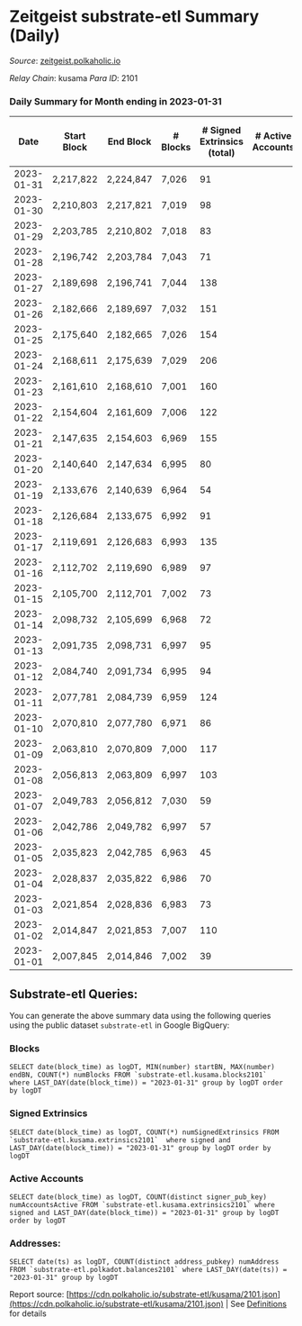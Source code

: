 # Zeitgeist substrate-etl Summary (Daily)

_Source_: [zeitgeist.polkaholic.io](https://zeitgeist.polkaholic.io)

*Relay Chain*: kusama
*Para ID*: 2101



### Daily Summary for Month ending in 2023-01-31


| Date | Start Block | End Block | # Blocks | # Signed Extrinsics (total) | # Active Accounts | # Passive | # New | # Addresses with Balances | # Events | # Transfers | # XCM Transfers In | # XCM Transfers Out |
| ---- | ----------- | --------- | -------- | --------------------------- | ----------------- | --------- | ----- | ------------------------- | -------- | ----------- | ------------------ | ------------------- |
| 2023-01-31 | 2,217,822 | 2,224,847 | 7,026  | 91 |  |  | 5 | 15,395 | 44,824 | 54  |   |   |
| 2023-01-30 | 2,210,803 | 2,217,821 | 7,019  | 98 |  |  | 1 | 15,391 | 44,690 | 86  | 3 ($367.68) | 7 ($392.51) |
| 2023-01-29 | 2,203,785 | 2,210,802 | 7,018  | 83 |  |  | 5 | 15,390 | 44,383 | 39  | 24 ($2,497.46) | 28 ($2,447.49) |
| 2023-01-28 | 2,196,742 | 2,203,784 | 7,043  | 71 |  |  | 1 | 15,386 | 42,327 | 10  | 24 ($2,782.82) | 1  |
| 2023-01-27 | 2,189,698 | 2,196,741 | 7,044  | 138 |  |  | 5 | 15,385 | 43,949 | 33  | 41 ($1,126.34) |   |
| 2023-01-26 | 2,182,666 | 2,189,697 | 7,032  | 151 |  |  | 16 | 15,380 | 44,459 | 66  |   |   |
| 2023-01-25 | 2,175,640 | 2,182,665 | 7,026  | 154 |  |  | 4 | 15,366 | 42,501 | 112  | 1  |   |
| 2023-01-24 | 2,168,611 | 2,175,639 | 7,029  | 206 |  |  | 4 | 15,363 | 44,339 | 92  | 5  |   |
| 2023-01-23 | 2,161,610 | 2,168,610 | 7,001  | 160 |  |  | 5 | 15,360 | 44,510 | 176  |   |   |
| 2023-01-22 | 2,154,604 | 2,161,609 | 7,006  | 122 |  |  | 8 | 15,356 | 43,004 | 81  |   |   |
| 2023-01-21 | 2,147,635 | 2,154,603 | 6,969  | 155 |  |  | 64 | 15,354 | 43,721 | 205  | 6  |   |
| 2023-01-20 | 2,140,640 | 2,147,634 | 6,995  | 80 |  |  | 4 | 15,292 | 43,382 | 46  | 5  |   |
| 2023-01-19 | 2,133,676 | 2,140,639 | 6,964  | 54 |  |  | 3 | 15,288 | 41,223 | 30  | 5  |   |
| 2023-01-18 | 2,126,684 | 2,133,675 | 6,992  | 91 |  |  | 4 | 15,286 | 43,268 | 44  |   |   |
| 2023-01-17 | 2,119,691 | 2,126,683 | 6,993  | 135 |  |  | 6 | 15,282 | 43,879 | 141  | 30  |   |
| 2023-01-16 | 2,112,702 | 2,119,690 | 6,989  | 97 |  |  | 9 | 15,278 | 41,504 | 71  |   |   |
| 2023-01-15 | 2,105,700 | 2,112,701 | 7,002  | 73 |  |  | 4 | 15,270 | 42,992 | 35  |   |   |
| 2023-01-14 | 2,098,732 | 2,105,699 | 6,968  | 72 |  |  | 5 | 15,266 | 43,150 | 78  |   |   |
| 2023-01-13 | 2,091,735 | 2,098,731 | 6,997  | 95 |  |  | 19 | 15,261 | 41,680 | 84  |   |   |
| 2023-01-12 | 2,084,740 | 2,091,734 | 6,995  | 94 |  |  | 2 | 15,242 | 43,103 | 44  |   |   |
| 2023-01-11 | 2,077,781 | 2,084,739 | 6,959  | 124 |  |  | 4 | 15,244 | 43,001 | 45  | 1  |   |
| 2023-01-10 | 2,070,810 | 2,077,780 | 6,971  | 86 |  |  | 10 | 15,240 | 40,895 | 50  |   |   |
| 2023-01-09 | 2,063,810 | 2,070,809 | 7,000  | 117 |  |  | 4 | 15,232 | 42,977 | 83  | 1  |   |
| 2023-01-08 | 2,056,813 | 2,063,809 | 6,997  | 103 |  |  | 5 | 15,230 | 40,950 | 39  |   |   |
| 2023-01-07 | 2,049,783 | 2,056,812 | 7,030  | 59 |  |  | 3 | 15,226 | 42,269 | 28  |   |   |
| 2023-01-06 | 2,042,786 | 2,049,782 | 6,997  | 57 |  |  | 2 | 15,223 | 42,139 | 34  |   |   |
| 2023-01-05 | 2,035,823 | 2,042,785 | 6,963  | 45 |  |  | 2 | 15,221 | 40,131 | 23  |   |   |
| 2023-01-04 | 2,028,837 | 2,035,822 | 6,986  | 70 |  |  | 11 | 15,219 | 42,070 | 44  |   |   |
| 2023-01-03 | 2,021,854 | 2,028,836 | 6,983  | 73 |  |  | 4 | 15,209 | 41,916 | 27  |   |   |
| 2023-01-02 | 2,014,847 | 2,021,853 | 7,007  | 110 |  |  | 4 | 15,205 | 40,461 | 40  |   |   |
| 2023-01-01 | 2,007,845 | 2,014,846 | 7,002  | 39 |  |  | 2 | 15,202 | 41,618 | 14  | 1  |   |

## Substrate-etl Queries:
You can generate the above summary data using the following queries using the public dataset `substrate-etl` in Google BigQuery:


### Blocks
```
SELECT date(block_time) as logDT, MIN(number) startBN, MAX(number) endBN, COUNT(*) numBlocks FROM `substrate-etl.kusama.blocks2101`  where LAST_DAY(date(block_time)) = "2023-01-31" group by logDT order by logDT
```


### Signed Extrinsics
```
SELECT date(block_time) as logDT, COUNT(*) numSignedExtrinsics FROM `substrate-etl.kusama.extrinsics2101`  where signed and LAST_DAY(date(block_time)) = "2023-01-31" group by logDT order by logDT
```


### Active Accounts
```
SELECT date(block_time) as logDT, COUNT(distinct signer_pub_key) numAccountsActive FROM `substrate-etl.kusama.extrinsics2101` where signed and LAST_DAY(date(block_time)) = "2023-01-31" group by logDT order by logDT
```


### Addresses:
```
SELECT date(ts) as logDT, COUNT(distinct address_pubkey) numAddress FROM `substrate-etl.polkadot.balances2101` where LAST_DAY(date(ts)) = "2023-01-31" group by logDT
```



Report source: [https://cdn.polkaholic.io/substrate-etl/kusama/2101.json](https://cdn.polkaholic.io/substrate-etl/kusama/2101.json) | See [Definitions](/DEFINITIONS.md) for details
